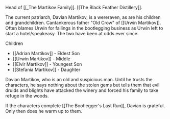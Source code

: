Head of [[_The Martikov Family]]. [[The Black Feather Distillery]].

The current patriarch, Davian Martikov, is a wereraven, as are his children and grandchildren. Cantankerous father "Old Crow" of [[Urwin Martikov]]. Often blames Urwin for failings in the bootlegging business as Urwin left to start a hotel/speakeasy. The two have been at odds ever since.

Children
- [[Adrian Martikov]] - Eldest Son
- [[Urwin Martikov]] - Middle
- [[Elvir Martikov]] - Youngest Son
- [[Stefania Martikov]] - Daughter

Davian Martikov, who is an old and suspicious man. Until he trusts the characters, he says nothing about the stolen gems but tells them that evil druids and blights have attacked the winery and forced his family to take refuge in the woods.

If the characters complete [[The Bootlegger's Last Run]], Davian is grateful. Only then does he warm up to them.